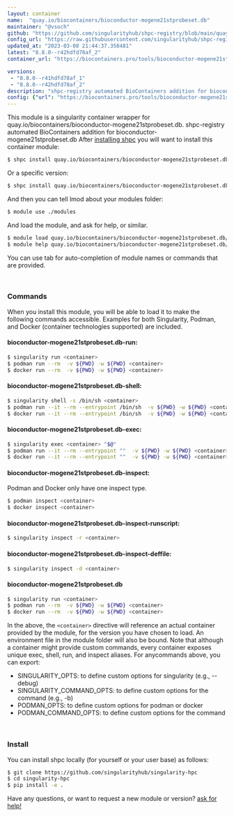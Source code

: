 ```yaml
---
layout: container
name:  "quay.io/biocontainers/bioconductor-mogene21stprobeset.db"
maintainer: "@vsoch"
github: "https://github.com/singularityhub/shpc-registry/blob/main/quay.io/biocontainers/bioconductor-mogene21stprobeset.db/container.yaml"
config_url: "https://raw.githubusercontent.com/singularityhub/shpc-registry/main/quay.io/biocontainers/bioconductor-mogene21stprobeset.db/container.yaml"
updated_at: "2023-03-08 21:44:37.358481"
latest: "8.8.0--r42hdfd78af_2"
container_url: "https://biocontainers.pro/tools/bioconductor-mogene21stprobeset.db"

versions:
 - "8.8.0--r41hdfd78af_1"
 - "8.8.0--r42hdfd78af_2"
description: "shpc-registry automated BioContainers addition for bioconductor-mogene21stprobeset.db"
config: {"url": "https://biocontainers.pro/tools/bioconductor-mogene21stprobeset.db", "maintainer": "@vsoch", "description": "shpc-registry automated BioContainers addition for bioconductor-mogene21stprobeset.db", "latest": {"8.8.0--r42hdfd78af_2": "sha256:b24c72cee5d14679e213cd7730fcb5ccd8f8e86b42f4cd8cadab0e9eb54805e2"}, "tags": {"8.8.0--r41hdfd78af_1": "sha256:3373134ff8b25ffb680c7e24892617f1ebc9932374fe1c30d060054fa97de86c", "8.8.0--r42hdfd78af_2": "sha256:b24c72cee5d14679e213cd7730fcb5ccd8f8e86b42f4cd8cadab0e9eb54805e2"}, "docker": "quay.io/biocontainers/bioconductor-mogene21stprobeset.db"}
---
```


This module is a singularity container wrapper for quay.io/biocontainers/bioconductor-mogene21stprobeset.db.
shpc-registry automated BioContainers addition for bioconductor-mogene21stprobeset.db
After [installing shpc](#install) you will want to install this container module:


```bash
$ shpc install quay.io/biocontainers/bioconductor-mogene21stprobeset.db
```

Or a specific version:

```bash
$ shpc install quay.io/biocontainers/bioconductor-mogene21stprobeset.db:8.8.0--r42hdfd78af_2
```

And then you can tell lmod about your modules folder:

```bash
$ module use ./modules
```

And load the module, and ask for help, or similar.

```bash
$ module load quay.io/biocontainers/bioconductor-mogene21stprobeset.db/8.8.0--r42hdfd78af_2
$ module help quay.io/biocontainers/bioconductor-mogene21stprobeset.db/8.8.0--r42hdfd78af_2
```

You can use tab for auto-completion of module names or commands that are provided.

<br>

### Commands

When you install this module, you will be able to load it to make the following commands accessible.
Examples for both Singularity, Podman, and Docker (container technologies supported) are included.

#### bioconductor-mogene21stprobeset.db-run:

```bash
$ singularity run <container>
$ podman run --rm  -v ${PWD} -w ${PWD} <container>
$ docker run --rm  -v ${PWD} -w ${PWD} <container>
```

#### bioconductor-mogene21stprobeset.db-shell:

```bash
$ singularity shell -s /bin/sh <container>
$ podman run --it --rm --entrypoint /bin/sh  -v ${PWD} -w ${PWD} <container>
$ docker run --it --rm --entrypoint /bin/sh  -v ${PWD} -w ${PWD} <container>
```

#### bioconductor-mogene21stprobeset.db-exec:

```bash
$ singularity exec <container> "$@"
$ podman run --it --rm --entrypoint ""  -v ${PWD} -w ${PWD} <container> "$@"
$ docker run --it --rm --entrypoint ""  -v ${PWD} -w ${PWD} <container> "$@"
```

#### bioconductor-mogene21stprobeset.db-inspect:

Podman and Docker only have one inspect type.

```bash
$ podman inspect <container>
$ docker inspect <container>
```

#### bioconductor-mogene21stprobeset.db-inspect-runscript:

```bash
$ singularity inspect -r <container>
```

#### bioconductor-mogene21stprobeset.db-inspect-deffile:

```bash
$ singularity inspect -d <container>
```



#### bioconductor-mogene21stprobeset.db

```bash
$ singularity run <container>
$ podman run --rm  -v ${PWD} -w ${PWD} <container>
$ docker run --rm  -v ${PWD} -w ${PWD} <container>
```


In the above, the `<container>` directive will reference an actual container provided
by the module, for the version you have chosen to load. An environment file in the
module folder will also be bound. Note that although a container
might provide custom commands, every container exposes unique exec, shell, run, and
inspect aliases. For anycommands above, you can export:

 - SINGULARITY_OPTS: to define custom options for singularity (e.g., --debug)
 - SINGULARITY_COMMAND_OPTS: to define custom options for the command (e.g., -b)
 - PODMAN_OPTS: to define custom options for podman or docker
 - PODMAN_COMMAND_OPTS: to define custom options for the command

<br>

### Install

You can install shpc locally (for yourself or your user base) as follows:

```bash
$ git clone https://github.com/singularityhub/singularity-hpc
$ cd singularity-hpc
$ pip install -e .
```

Have any questions, or want to request a new module or version? [ask for help!](https://github.com/singularityhub/singularity-hpc/issues)